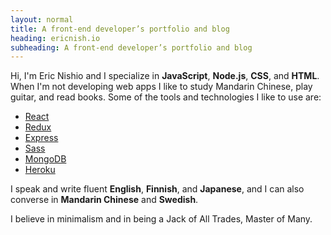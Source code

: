 ```yaml
---
layout: normal
title: A front-end developer’s portfolio and blog
heading: ericnish.io
subheading: A front-end developer’s portfolio and blog
---
```


Hi, I'm Eric Nishio and I specialize in **JavaScript**, **Node.js**, **CSS**, and
**HTML**. When I'm not developing web apps I like to study Mandarin Chinese,
play guitar, and read books. Some of the tools and technologies I like to use
are:

- [React](https://facebook.github.io/react/)
- [Redux](http://redux.js.org)
- [Express](https://expressjs.com)
- [Sass](http://sass-lang.com)
- [MongoDB](https://www.mongodb.com)
- [Heroku](https://www.heroku.com)

I speak and write fluent **English**, **Finnish**, and **Japanese**, and I can also
converse in **Mandarin Chinese** and **Swedish**.

I believe in minimalism and in being a Jack of All Trades, Master of Many.
